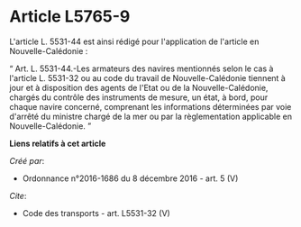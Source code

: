 # Article L5765-9

L'article L. 5531-44 est ainsi rédigé pour l'application de l'article en Nouvelle-Calédonie : 

“ Art. L. 5531-44.-Les armateurs des navires mentionnés selon le cas à l'article L. 5531-32 ou au code du travail de
Nouvelle-Calédonie tiennent à jour et à disposition des agents de l'Etat ou de la Nouvelle-Calédonie, chargés du contrôle des
instruments de mesure, un état, à bord, pour chaque navire concerné, comprenant les informations déterminées par voie
d'arrêté du ministre chargé de la mer ou par la règlementation applicable en Nouvelle-Calédonie. ”

**Liens relatifs à cet article**

_Créé par_:

  - Ordonnance n°2016-1686 du 8 décembre 2016 - art. 5 (V)

_Cite_:

  - Code des transports - art. L5531-32 (V)
